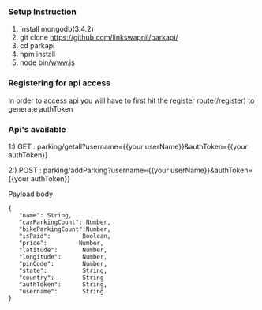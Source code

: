 ### Setup Instruction

1. Install mongodb(3.4.2)
2. git clone https://github.com/linkswapnil/parkapi/
3. cd parkapi
4. npm install
5. node bin/www.js

### Registering for api access
In order to access api you will have to first hit the register route(/register) to generate authToken

### Api's available

1:) GET : parking/getall?username={{your userName}}&authToken={{your authToken}}

2:) POST : parking/addParking?username={{your userName}}&authToken={{your authToken}}

Payload body
 ```
 {
    "name":	String,
    "carParkingCount": Number,
    "bikeParkingCount":Number,
    "isPaid":         Boolean,
    "price":         Number,
    "latitude":       Number,
    "longitude":      Number,
    "pinCode":        Number,
    "state":          String,
    "country":        String
    "authToken":      String,
    "username":       String
}
```
